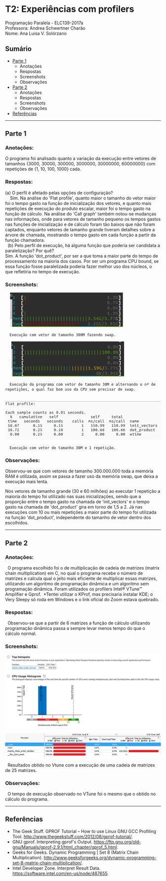# T2: Experiências com profilers
Programação Paralela - ELC139-2017a\
Professora: Andrea Schwertner Charão\
Nome: Ana Luisa V. Solórzano

## Sumário

  * [Parte 1](#parte-1)
    * Anotações
    * Respostas
    * Screenshots
    * Observações
  * [Parte 2](#parte-2)
    * Anotações
    * Respostas
    * Screenshots
    * Observações
  * [Referências](#referências)

----

## Parte 1 
   ### Anotações:
   O programa foi analisado quanto a variação da execução entre vetores de tamanhos {3000, 30000, 300000, 3000000, 30000000, 60000000} com repetições de {1, 10, 100, 1000} cada. 
   ### Respostas:
   (a) O perfil é afetado pelas opções de configuração?\
      Sim. Na análise do 'Flat profile', quanto maior o tamanho do vetor maior foi o tempo gasto na função de inicialização dos vetores, e quanto mais repetições de execução do produto escalar, maior foi o tempo gasto na função de cálculo. Na análise do 'Call graph' também notou-se mudanças nas informações, onde para vetores de tamanho pequeno os tempos gastos nas funções de inicialização e de cálculo foram tão baixos que não foram captados, enquanto vetores de tamanho grande tiveram detalhes sobre a árvore de chamada, mostrando o tempo gasto em cada função a partir da função chamadora.\
   (b) Pelo perfil de execução, há alguma função que poderia ser candidata a paralelização? Por quê?\
   Sim. A função 'dot_product', por ser a que toma a maior parte do tempo de processamento na maioria dos casos. Por ser um programa CPU bound, se essa função fosse paralelizada poderia fazer melhor uso dos núcleos, o que refletiria no tempo de execução. 
   ### Screenshots:
      ![swap](dotprod_seq/screenshots/swap.png?raw=true "swap")
      
      Execução com vetor de tamanho 300M fazendo swap.
      
      ![30M](dotprod_seq/screenshots/30M.png?raw=true "30M vector size")
      
      Execução do programa com vetor de tamanho 30M e alternando o nº de repetições, o qual faz bom uso da CPU sem precisar de swap.
      
      ![30Mgprof](dotprod_seq/screenshots/30M1exec.png?raw=true "30M vector size - gprofile screenshot")
      
      Execução com vetor de tamanho 30M e 1 repetição.
   ### Observações:
   Observou-se que com vetores de tamanho  300.000.000 toda a memória RAM é utilizada, assim se passa a fazer uso da memória swap, que deixa a execução mais lenta. 
   
   Nos vetores de tamanho grande (30 e 60 milhões) ao executar 1 repetição a maioria do tempo foi utilizado nas suas inicializações, sendo que a proporção entre o tempo gasto na chamada de 'init_vectors' e o tempo gasto na chamada de 'dot_product' gira em torno de 1,5 a 2. Já nas execuções com 10 ou mais repetições a maior parte do tempo foi utilizada na função 'dot_product', independente do tamanho de vetor dentro dos escolhidos.
   
----

## Parte 2
   ### Anotações:
   O programa escolhido foi o de multiplicação de cadeia de matrizes (matrix chain multiplication) em C, no qual o programa recebe o número de matrizes e calcula qual o jeito mais eficiente de multiplicar essas matrizes, utilizando um algoritmo de programação dinâmica e um algoritmo sem programação dinâmica. Foram utilizados os profilers Intel® VTune™ Amplifier e Gprof.
  *Tentei utilizar o KProf, mas precisaria instalar KDE; o Very Sleepy só roda em Windows e o link oficial do Zoom estava quebrado. 
   ### Respostas:
   Observou-se que a partir de 6 matrizes a função de cálculo utilizando programação dinâmica passa a sempre levar menos tempo do que o cálculo normal.

   ### Screenshots:
   ![vtune1](mult_cadeia_mat/screenshots/input25.png?raw=true "vtune1")
   
   ![vtune2](mult_cadeia_mat/screenshots/input25_2.png?raw=true "vtune2")
   
   Resultados obtido no Vtune com a execução de uma cadeia de matrizes de 25 matrizes.
   
   ### Observações:
   O tempo de execução observado no VTune foi o mesmo que o obtido no cálculo do programa.
   
----

## Referências
- The Geek Stuff. GPROF Tutorial – How to use Linux GNU GCC Profiling Tool. http://www.thegeekstuff.com/2012/08/gprof-tutorial/.
- GNU gprof. Interpreting gprof's Output. https://ftp.gnu.org/old-gnu/Manuals/gprof-2.9.1/html_chapter/gprof_5.html.
- Geeks for Geeks. Dynamic Programming | Set 8 (Matrix Chain Multiplication). http://www.geeksforgeeks.org/dynamic-programming-set-8-matrix-chain-multiplication/.
- Intel Developer Zone. Interpret Result Data. https://software.intel.com/en-us/node/487655.
